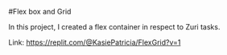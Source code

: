 #Flex box and Grid 

In this project, I created a flex container in respect to Zuri tasks.

Link: https://replit.com/@KasiePatricia/FlexGrid?v=1